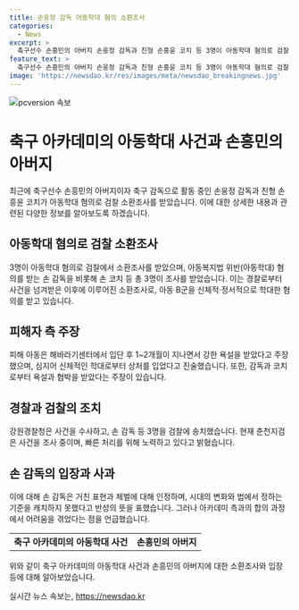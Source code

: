 ```yaml
---
title: 손웅정 감독 아동학대 혐의 소환조사
categories:
  - News
excerpt: >
  축구선수 손흥민의 아버지 손웅정 감독과 친형 손흥윤 코치 등 3명이 아동학대 혐의로 검찰 소환조사를 받았다. 검찰은 아동복지법 위반(아동학대) 혐의를 받는 손 감독과 손 코치 등을 조사했으며, 이는 지난 4월 중순 경찰로부터 사건을 넘겨받은 첫 소환조사다. 피해 아동은 신체적·정서적 학대를 받았다고 진술하며, 현재 사건은 강원경찰청이 조사 중이다. 손 감독은 입장문을 통해 거친 표현과 체벌을 인정하고 반성하겠다고 밝혔지만, 아동학대 혐의로 송치된 상황이며, 아카데미 측과의 합의에 이르지 못했다고 전했다.
feature_text: >
  축구선수 손흥민의 아버지 손웅정 감독과 친형 손흥윤 코치 등 3명이 아동학대 혐의로 검찰 소환조사를 받았다. 검찰은 아동복지법 위반(아동학대) 혐의를 받는 손 감독과 손 코치 등을 조사했으며, 이는 지난 4월 중순 경찰로부터 사건을 넘겨받은 첫 소환조사다. 피해 아동은 신체적·정서적 학대를 받았다고 진술하며, 현재 사건은 강원경찰청이 조사 중이다. 손 감독은 입장문을 통해 거친 표현과 체벌을 인정하고 반성하겠다고 밝혔지만, 아동학대 혐의로 송치된 상황이며, 아카데미 측과의 합의에 이르지 못했다고 전했다.
image: 'https://newsdao.kr/res/images/meta/newsdao_breakingnews.jpg'
---
```


<p><img src="https://newsdao.kr/res/images/meta/newsdao_breakingnews.jpg" alt="pcversion 속보" /></p>

<h1>축구 아카데미의 아동학대 사건과 손흥민의 아버지</h1>

<p data-ke-size="size16">최근에 축구선수 손흥민의 아버지이자 축구 감독으로 활동 중인 손웅정 감독과 친형 손흥윤 코치가 아동학대 혐의로 검찰 소환조사를 받았습니다. 이에 대한 상세한 내용과 관련된 다양한 정보를 알아보도록 하겠습니다.</p>

<h2>아동학대 혐의로 검찰 소환조사</h2>

<p>3명이 아동학대 혐의로 검찰에서 소환조사를 받았으며, 아동복지법 위반(아동학대) 혐의를 받는 손 감독을 비롯해 손 코치 등 총 3명이 조사를 받았습니다. 이는 경찰로부터 사건을 넘겨받은 이후에 이루어진 소환조사로, 아동 B군을 신체적·정서적으로 학대한 혐의를 받고 있습니다.</p>

<h2>피해자 측 주장</h2>

<p>피해 아동은 해바라기센터에서 입단 후 1~2개월이 지나면서 강한 욕설을 받았다고 주장했으며, 심지어 신체적인 학대로부터 상처를 입었다고 진술했습니다. 또한, 감독과 코치로부터 욕설과 협박을 받았다는 주장이 있습니다.</p>

<h2>경찰과 검찰의 조치</h2>

<p>강원경찰청은 사건을 수사하고, 손 감독 등 3명을 검찰에 송치했습니다. 현재 춘천지검은 사건을 조사 중이며, 빠른 처리를 위해 노력하고 있다고 밝혔습니다.</p>

<h2>손 감독의 입장과 사과</h2>

<p>이에 대해 손 감독은 거친 표현과 체벌에 대해 인정하며, 시대의 변화와 법에서 정하는 기준을 캐치하지 못했다고 반성의 뜻을 표했습니다. 그러나 아카데미 측과의 합의 과정에서 어려움을 겪었다는 점을 언급했습니다. </p>

<table>
    <tr>
        <td style="text-align: center; height: 17px;"><b>축구 아카데미의 아동학대 사건</b></td>
        <td style="text-align: center; height: 17px;"><b>손흥민의 아버지</b></td>
    </tr>
</table>

<p data-ke-size="size16">위와 같이 축구 아카데미의 아동학대 사건과 손흥민의 아버지에 대한 소환조사와 입장 등에 대해 알아보았습니다.</p>
실시간 뉴스 속보는, <a href="https://newsdao.kr" rel="dofollow">https://newsdao.kr</a>


